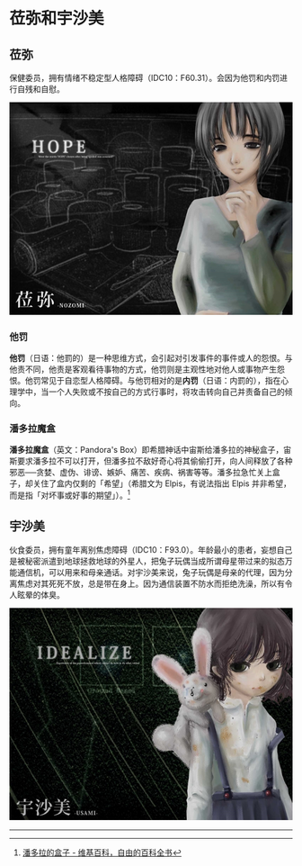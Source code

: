 # 莅弥和宇沙美

## 莅弥

保健委员，拥有情绪不稳定型人格障碍（IDC10：F60.31）。会因为他罚和内罚进行自残和自慰。

![nozomi](./images/thumb_nozomi.jpg)

### 他罚

**他罚**（日语：他罰的）是一种思维方式，会引起对引发事件的事件或人的怨恨。与他责不同，他责是客观看待事物的方式，他罚则是主观性地对他人或事物产生怨恨。他罚常见于自恋型人格障碍。与他罚相对的是**内罚**（日语：内罰的），指在心理学中，当一个人失败或不按自己的方式行事时，将攻击转向自己并责备自己的倾向。

### 潘多拉魔盒

**潘多拉魔盒**（英文：Pandora's Box）即希腊神话中宙斯给潘多拉的神秘盒子，宙斯要求潘多拉不可以打开，但潘多拉不敌好奇心将其偷偷打开，向人间释放了各种邪恶──贪婪、虚伪、诽谤、嫉妒、痛苦、疾病、祸害等等。潘多拉急忙关上盒子，却关住了盒内仅剩的「希望」（希腊文为 Elpis，有说法指出 Elpis 并非希望，而是指「对坏事或好事的期望」）。[^1]

## 宇沙美

伙食委员，拥有童年离别焦虑障碍（IDC10：F93.0）。年龄最小的患者，妄想自己是被秘密派遣到地球拯救地球的外星人，把兔子玩偶当成所谓母星带过来的拟态万能通信机，可以用来和母亲通话。对宇沙美来说，兔子玩偶是母亲的代理，因为分离焦虑对其死死不放，总是带在身上。因为通信装置不防水而拒绝洗澡，所以有令人眩晕的体臭。

![usami](./images/thumb_usami.jpg)

---

[^1]: [潘多拉的盒子 - 维基百科，自由的百科全书](https://zh.wikipedia.org/wiki/%E6%BD%98%E6%9C%B5%E6%8B%89%E7%9A%84%E7%9B%92%E5%AD%90)
